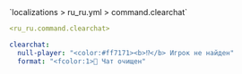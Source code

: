 <!--@include: @/parts/module/command/clearchat.md#title-->
<!--@include: @/parts/words.md#path--> `localizations > ru_ru.yml > command.clearchat`

<!--@include: @/parts/module/command/clearchat.md#explanation-->

<!--@include: @/parts/words.md#edit-->
```yaml
<ru_ru.command.clearchat>
```

<!--@include: @/parts/words.md#default-->
```yaml
clearchat:
  null-player: "<color:#ff7171><b>⁉</b> Игрок не найден"
  format: "<fcolor:1>💬 Чат очищен"
```

<!--@include: @/parts/module/command/clearchat.md#parameters-->
<!--@include: @/parts/module/command/clearchat.md#localization-->

